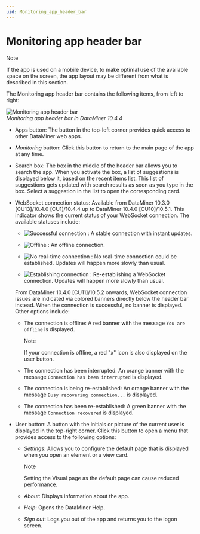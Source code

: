 ```yaml
---
uid: Monitoring_app_header_bar
---
```


# Monitoring app header bar

> [!NOTE]
> If the app is used on a mobile device, to make optimal use of the available space on the screen, the app layout may be different from what is described in this section.

The Monitoring app header bar contains the following items, from left to right:

![Monitoring app header bar](~/user-guide/images/Monitoring_app_Header_Bar.png)<br>*Monitoring app header bar in DataMiner 10.4.4*

- Apps button: The button in the top-left corner provides quick access to other DataMiner web apps.

- *Monitoring* button: Click this button to return to the main page of the app at any time.

- Search box: The box in the middle of the header bar allows you to search the app. When you activate the box, a list of suggestions is displayed below it, based on the recent items list. This list of suggestions gets updated with search results as soon as you type in the box. Select a suggestion in the list to open the corresponding card.

- WebSocket connection status: Available from DataMiner 10.3.0 [CU13]/10.4.0 [CU1]/10.4.4<!--RN 38676--> up to DataMiner 10.4.0 [CU10]/10.5.1. This indicator shows the current status of your WebSocket connection. The available statuses include:

  - ![Successful connection](~/user-guide/images/WebSocket_Success.png) : A stable connection with instant updates.

  - ![Offline](~/user-guide/images/WebSocket_No_Connection.png) : An offline connection.

  - ![No real-time connection](~/user-guide/images/WebSocket_No_Real-Time_Connection.png) : No real-time connection could be established. Updates will happen more slowly than usual.

  - ![Establishing connection](~/user-guide/images/WebSocket_Establishing_Connection.gif) : Re-establishing a WebSocket connection. Updates will happen more slowly than usual.

  From DataMiner 10.4.0 [CU11]/10.5.2 onwards<!--RN 41669-->, WebSocket connection issues are indicated via colored banners directly below the header bar instead. When the connection is successful, no banner is displayed. Other options include:

  - The connection is offline: A red banner with the message `You are offline` is displayed.

    > [!NOTE]
    > If your connection is offline, a red "x" icon is also displayed on the user button.

  - The connection has been interrupted: An orange banner with the message `Connection has been interrupted` is displayed.

  - The connection is being re-established: An orange banner with the message `Busy recovering connection...` is displayed.

  - The connection has been re-established: A green banner with the message `Connection recovered` is displayed.

- User button: A button with the initials or picture of the current user is displayed in the top-right corner. Click this button to open a menu that provides access to the following options:

  - *Settings*: Allows you to configure the default page that is displayed when you open an element or a view card.

    > [!NOTE]
    > Setting the Visual page as the default page can cause reduced performance.

  - *About*: Displays information about the app.

  - *Help*: Opens the DataMiner Help.

  - *Sign out*: Logs you out of the app and returns you to the logon screen.
